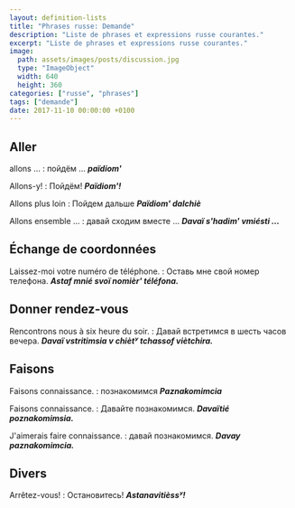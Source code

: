 ```yaml
---
layout: definition-lists
title: "Phrases russe: Demande"
description: "Liste de phrases et expressions russe courantes."
excerpt: "Liste de phrases et expressions russe courantes."
image:
  path: assets/images/posts/discussion.jpg
  type: "ImageObject"
  width: 640
  height: 360
categories: ["russe", "phrases"]
tags: ["demande"]
date: 2017-11-10 00:00:00 +0100
---
```


## Aller

allons …
: пойдём …
*__païdiom'__*

Allons-y!
: Пойдём!
*__Païdiom'!__*

Allons plus loin
: Пойдем дальше
*__Païdiom' dalchiè__*

Allons ensemble …
: давай сходим вместе …
*__Davaï s'hadim' vmiésti …__*


## Échange de coordonnées

Laissez-moi votre numéro de téléphone.
: Оставь мне свой номер телефона.
*__Astaf mnié svoï nomièr' téléfona.__*


## Donner rendez-vous

Rencontrons nous à six heure du soir.
: Давай встретимся в шесть часов вечера.
*__Davaï vstritimsia v chiètʸ tchassof viètchira.__*


## Faisons

Faisons connaissance.
: познакомимся
*__Paznakomimcia__*

Faisons connaissance.
: Давайте познакомимся.
*__Davaïtié poznakomimsia.__*

J'aimerais faire connaissance.
: давай познакомимся.
*__Davay paznakomimcia.__*


## Divers

Arrêtez-vous!
: Остановитесь!
*__Astanavitièssʸ!__*
